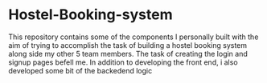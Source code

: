 # Hostel-Booking-system
This repository contains some of the components I personally built with the aim of trying to accomplish the task of building a hostel booking system along side my other 5 team members.
The task of creating the login and signup pages befell me. In addition to developing the front end, i also developed some bit of the backedend logic
